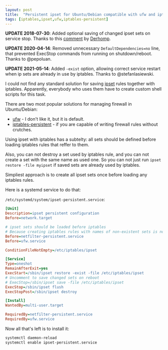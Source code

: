 ```yaml
---
layout: post
title:  "Persistent ipset for Ubuntu/Debian compatible with ufw and iptables-persistent"
tags: [iptables,ipset,ufw,iptables-persistent]
---
```


**UPDATE 2018-07-30**: Added optional saving of changed ipset sets on service stop. Thanks to this [comment](https://www.reddit.com/r/linuxadmin/comments/92fkn5/persistent_ipset_for_ubuntudebian_compatible_with/e3agg55) by [Derhomp](https://www.reddit.com/user/Derhomp).

**UPDATE 2020-04-14**: Removed unnecessary `DefaultDependencies=no` line, that prevented ExecStop commands from running on shutdown/reboot. Thanks to @pepoluan.

**UPDATE 2021-05-14**: Added `-exist` option, allowing correct service restart when ip sets are already in use by iptables. Thanks to @stefanlasiewski.

I could not find any standard solution for saving [ipset]((http://ipset.netfilter.org/)) rules together with iptables. Apparently, everybody who uses them have to create custom shell scripts for this task.

There are two most popular solutions for managing firewall in Ubuntu/Debian:
* [ufw](https://wiki.ubuntu.com/UncomplicatedFirewall) - I don't like it, but it is default.
* [iptables-persistent](https://packages.debian.org/stable/iptables-persistent) - if you are capable of writing firewall rules without crutches.

Using ipset with iptables has a subtelty: all sets should be defined before loading iptables rules that reffer to them.

Also, you can not destroy a set used by iptables rule, and you can not create a set with the same name as used one. So you can not just run `ipset restore -file myipset` if saved sets are already used by iptables.

Simpliest approach is to create all ipset sets once before loading any iptables rules.

Here is a systemd service to do that:

`/etc/systemd/system/ipset-persistent.service`:

```ini
[Unit]
Description=ipset persistent configuration
Before=network.target

# ipset sets should be loaded before iptables
# Because creating iptables rules with names of non-existent sets is not possible
Before=netfilter-persistent.service
Before=ufw.service

ConditionFileNotEmpty=/etc/iptables/ipset

[Service]
Type=oneshot
RemainAfterExit=yes
ExecStart=/sbin/ipset restore -exist -file /etc/iptables/ipset
# Uncomment to save changed sets on reboot
# ExecStop=/sbin/ipset save -file /etc/iptables/ipset
ExecStop=/sbin/ipset flush
ExecStopPost=/sbin/ipset destroy

[Install]
WantedBy=multi-user.target

RequiredBy=netfilter-persistent.service
RequiredBy=ufw.service
```

Now all that's left is to install it:

```bash
systemctl daemon-reload
systemctl enable ipset-persistent.service
```
